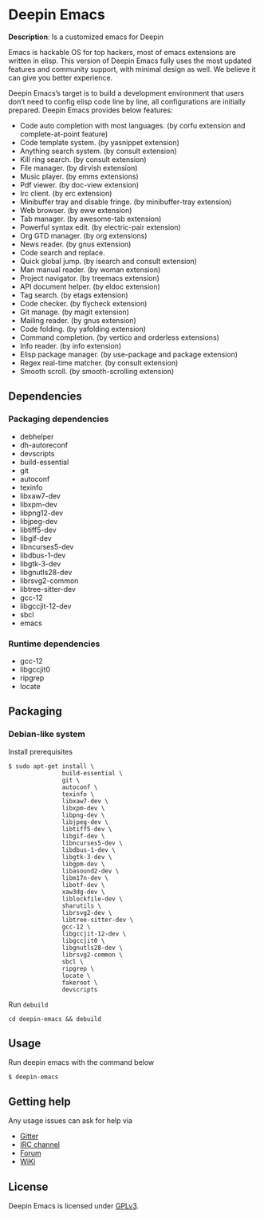 # Deepin Emacs

**Description**: Is a customized emacs for Deepin

Emacs is hackable OS for top hackers, most of emacs extensions are
written in elisp. This version of Deepin Emacs fully uses the most
updated features and community support, with minimal design as
well. We believe it can give you better experience.

Deepin Emacs’s target is to build a development environment that users
don’t need to config elisp code line by line, all configurations are
initially prepared.  Deepin Emacs provides below features:

- Code auto completion with most languages. (by corfu extension and complete-at-point feature)
- Code template system. (by yasnippet extension)
- Anything search system. (by consult extension)
- Kill ring search. (by consult extension)
- File manager. (by dirvish extension)
- Music player. (by emms extensions)
- Pdf viewer. (by doc-view extension)
- Irc client. (by erc extension)
- Minibuffer tray and disable fringe. (by minibuffer-tray extension)
- Web browser. (by eww extension)
- Tab manager. (by awesome-tab extension)
- Powerful syntax edit. (by electric-pair extension)
- Org GTD manager. (by org extensions)
- News reader. (by gnus extension)
- Code search and replace.
- Quick global jump. (by isearch and consult extension)
- Man manual reader. (by woman extension)
- Project navigator. (by treemacs extension)
- API document helper. (by eldoc extension)
- Tag search. (by etags extension)
- Code checker. (by flycheck extension)
- Git manage. (by magit extension)
- Mailing reader. (by gnus extension)
- Code folding. (by yafolding extension)
- Command completion. (by vertico and orderless extensions)
- Info reader. (by info extension)
- Elisp package manager. (by use-package and package extension)
- Regex real-time matcher. (by consult extension)
- Smooth scroll. (by smooth-scrolling extension)

## Dependencies

### Packaging dependencies

 - debhelper
 - dh-autoreconf
 - devscripts
 - build-essential
 - git
 - autoconf
 - texinfo
 - libxaw7-dev
 - libxpm-dev
 - libpng12-dev
 - libjpeg-dev
 - libtiff5-dev
 - libgif-dev
 - libncurses5-dev
 - libdbus-1-dev
 - libgtk-3-dev
 - libgnutls28-dev
 - librsvg2-common
 - libtree-sitter-dev
 - gcc-12
 - libgccjit-12-dev
 - sbcl
 - emacs

### Runtime dependencies

 - gcc-12
 - libgccjit0
 - ripgrep
 - locate

## Packaging

### Debian-like system

Install prerequisites
```
$ sudo apt-get install \
               build-essential \
               git \
               autoconf \
               texinfo \
               libxaw7-dev \
               libxpm-dev \
               libpng-dev \
               libjpeg-dev \
               libtiff5-dev \
               libgif-dev \
               libncurses5-dev \
               libdbus-1-dev \
               libgtk-3-dev \
               libgpm-dev \
               libasound2-dev \
               libm17n-dev \
               libotf-dev \
               xaw3dg-dev \
               liblockfile-dev \
               sharutils \
               librsvg2-dev \
               libtree-sitter-dev \
               gcc-12 \
               libgccjit-12-dev \
               libgccjit0 \
               libgnutls28-dev \
               librsvg2-common \
               sbcl \
               ripgrep \
               locate \
               fakeroot \
               devscripts
```

Run `debuild`
```
cd deepin-emacs && debuild 
```

## Usage

Run deepin emacs with the command below
```
$ deepin-emacs
```

## Getting help

Any usage issues can ask for help via

* [Gitter](https://gitter.im/orgs/linuxdeepin/rooms)
* [IRC channel](https://webchat.freenode.net/?channels=deepin)
* [Forum](https://bbs.deepin.org)
* [WiKi](http://wiki.deepin.org/)

## License

Deepin Emacs is licensed under [GPLv3](LICENSE).
